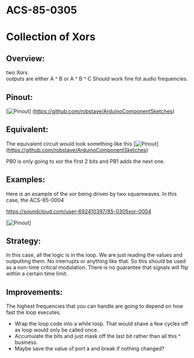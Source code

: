 # ACS-85-0305
Collection of Xors
==============


## Overview:
two Xors  
outputs are either A ^ B or A ^ B ^ C
Should work fine fot audio frequencies.

 
## Pinout:
[![Pinout](https://github.com/robstave/ArduinoComponentSketches/blob/master/ACS-85%20ATTiny85%20sketches/ACS-85-0305/images/acs-85-0305.png)] (https://github.com/robstave/ArduinoComponentSketches)

## Equivalent:
The equivalent circuit would look something like this
[![Pinout](https://github.com/robstave/ArduinoComponentSketches/blob/master/ACS-85%20ATTiny85%20sketches/ACS-85-0305/images/ACS-85-0305-xor.png)] (https://github.com/robstave/ArduinoComponentSketches)

PB0 is only going to xor the first 2 bits and PB1 adds the next one.
 

## Examples:
 
Here is an example of the xor being driven by two squarewaves. In this case, the ACS-85-0004
 
https://soundcloud.com/user-692410397/85-0305xor-0004 
 
[![Pinout](https://github.com/robstave/ArduinoComponentSketches/blob/master/ACS-85%20ATTiny85%20sketches/ACS-85-0305/images/ACS-85-0305-0004.png)]

 
 
 

## Strategy:
In this case, all the logic is in the loop. We are just reading the values and outputting them.  No interrupts or anything like that.
So this should be used as a non-time critical modulation.  There is no guarantee that signals will flip within a certain time limit.

## Improvements:
The highest frequencies that you can handle are going to depend on how fast the loop executes.  
 - Wrap the loop code into a while loop.   That would shave a few cycles off as loop would only be called once.  
 - Accumulate the bits and just mask off the last bit rather than all this ^ business.
 - Maybe save the value of port a and break if nothing changed?

